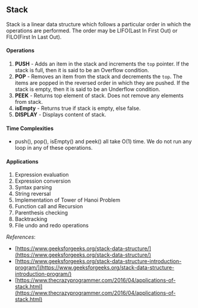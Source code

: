 ## Stack

Stack is a linear data structure which follows a particular order in which the operations are performed. The order may be LIFO(Last In First Out) or FILO(First In Last Out).


#### Operations
1. **PUSH** - Adds an item in the stack and increments the `top` pointer. If the stack is full, then it is said to be an Overflow condition.
2. **POP** - Removes an item from the stack and decrements the `top`. The items are popped in the reversed order in which they are pushed. If the stack is empty, then it is said to be an Underflow condition.
3. **PEEK** - Returns top element of stack. Does not remove any elements from stack.
4. **isEmpty** - Returns true if stack is empty, else false.
5. **DISPLAY** - Displays content of stack.


#### Time Complexities
* push(), pop(), isEmpty() and peek() all take O(1) time. We do not run any loop in any of these operations.


#### Applications
1. Expression evaluation
2. Expression conversion
3. Syntax parsing
4. String reversal
5. Implementation of Tower of Hanoi Problem
6. Function call and Recursion
7. Parenthesis checking
8. Backtracking
9. File undo and redo operations


*References*:
* [https://www.geeksforgeeks.org/stack-data-structure/](https://www.geeksforgeeks.org/stack-data-structure/)
* [https://www.geeksforgeeks.org/stack-data-structure-introduction-program/](https://www.geeksforgeeks.org/stack-data-structure-introduction-program/)
* [https://www.thecrazyprogrammer.com/2016/04/applications-of-stack.html](https://www.thecrazyprogrammer.com/2016/04/applications-of-stack.html)